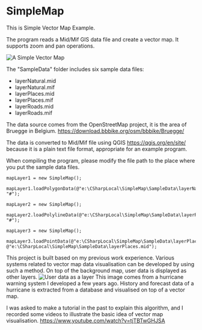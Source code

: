 # SimpleMap
This is Simple Vector Map Example.

The program reads a Mid/Mif GIS data file and create a vector map. It supports zoom and pan operations.

![A Simple Vector Map](https://demo-01.s3-ap-southeast-2.amazonaws.com/SimpleMapDemo.jpg)

The "SampleData" folder includes six sample data files:
* layerNatural.mid
* layerNatural.mif
* layerPlaces.mid
* layerPlaces.mif
* layerRoads.mid
* layerRoads.mif

The data source comes from the OpenStreetMap project, it is the area of Bruegge in Belgium. 
https://download.bbbike.org/osm/bbbike/Bruegge/

The data is converted to Mid/Mif file using QGIS https://qgis.org/en/site/ because it is a plain text file format, appropriate for an example program.

When compiling the program, please modify the file path to the place where you put the sample data files.

```
mapLayer1 = new SimpleMap();

mapLayer1.loadPolygonData(@"e:\CSharpLocal\SimpleMap\SampleData\layerNatural.mif", "#");
            
mapLayer2 = new SimpleMap();

mapLayer2.loadPolylineData(@"e:\CSharpLocal\SimpleMap\SampleData\layerRoads.mif", "#");

mapLayer3 = new SimpleMap();

mapLayer3.loadPointData(@"e:\CSharpLocal\SimpleMap\SampleData\layerPlaces.mif", @"e:\CSharpLocal\SimpleMap\SampleData\layerPlaces.mid");
```

This project is built based on my previous work experience. Various systems related to vector map data visualisation can be developed by using such a method. On top of the background map, user data is displayed as other layers.
![User data as a layer](https://demo-01.s3-ap-southeast-2.amazonaws.com/typhoon-warning-system.jpg)
This image comes from a hurricane warning system I developed a few years ago. History and forecast data of a hurricane is extracted from a database and visualised on top of a vector map.

I was asked to make a tutorial in the past to explain this algorithm, and I recorded some videos to illustrate the basic idea of vector map visualisation.
https://www.youtube.com/watch?v=tjTBTwGHJSA

